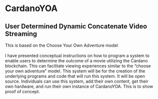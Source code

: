 # CardanoYOA
## User Determined Dynamic Concatenate Video Streaming
This is based on the Choose Your Own Adventure model<br /><br />
I have presented conceptual instructions on how to program a system to enable users to determine the outcome of a movie utilizing the Cardano blockchain. This can facilitate viewing experiences similar to the “choose your own adventure” model. This system will be for the creation of the underlying programs and code that will run this system. It will be open source. Individuals can use this system, add their own content, get their own hardware, and run their own instance of CardanoYOA. This is to show  proof of concept.     
